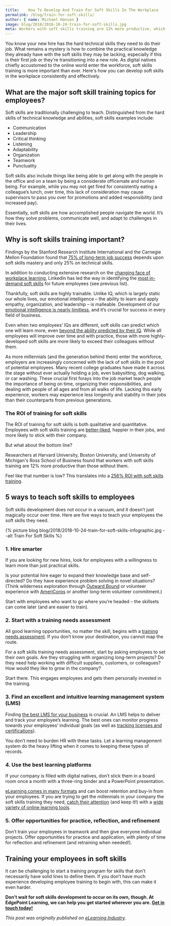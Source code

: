 ```yaml
---
title:    How To Develop And Train For Soft Skills In The Workplace
permalink: /blog/train-for-soft-skills/
author: { name: Michael Hansen }
image: blog/2018/2018-10-24-train-for-soft-skills.jpg
meta: Workers with soft skills training are 12% more productive, which translates into a 256% ROI. Here's how to develop soft skills in the workplace effectively.
---
```


You know your new hire has the hard technical skills they need to do their job. What remains a mystery is how to combine the practical knowledge they already have with the soft skills they may be lacking, especially if this is their first job or they're transitioning into a new role. As digital natives chiefly accustomed to the online world enter the workforce, soft skills training is more important than ever. Here's how you can develop soft skills in the workplace consistently and effectively.

## What are the major soft skill training topics for employees?

Soft skills are traditionally challenging to teach. Distinguished from the hard skills of technical knowledge and abilities, soft skills examples include:

* Communication
* Leadership
* Critical thinking
* Listening
* Adaptability
* Organization
* Teamwork
* Punctuality

Soft skills also include things like being able to get along with the people in the office and on a team by being a considerate officemate and human being. For example, while you may not get fired for consistently eating a colleague’s lunch, over time, this lack of consideration may cause supervisors to pass you over for promotions and added responsibility (and increased pay).

Essentially, soft skills are how accomplished people navigate the world. It’s how they solve problems, communicate well, and adapt to challenges in their lives.

## Why is soft skills training important?

Findings by the Stanford Research Institute International and the Carnegie Mellon Foundation found that [75% of long-term job success](https://www.amanet.org/training/articles/the-hard-truth-about-soft-skills.aspx) depends upon soft skills mastery and only 25% on technical skills.

In addition to conducting extensive research on the [changing face of workplace learning](https://learning.linkedin.com/content/dam/me/learning/en-us/pdfs/linkedin-learning-workplace-learning-report-2018.pdf), LinkedIn has led the way in identifying the [most in-demand soft skills](https://business.linkedin.com/talent-solutions/blog/trends-and-research/2016/most-indemand-soft-skills) for future employees (see previous list).

Thankfully, soft skills are highly trainable. Unlike IQ, which is largely static our whole lives, our emotional intelligence – the ability to learn and apply empathy, organization, and leadership – is malleable. Development of our [emotional intelligence is nearly limitless](https://hbr.org/2013/05/can-you-really-improve-your-em), and it’s crucial for success in every field of business.

Even when two employees’ IQs are different, soft skills can predict which one will learn more, even [beyond the ability predicted by their IQ](http://journals.sagepub.com/doi/abs/10.1177/0956797614535810). While all employees will improve over time and with practice, those with more highly-developed soft skills are more likely to exceed their colleagues without them.

As more millennials (and the generation behind them) enter the workforce, employers are increasingly concerned with the lack of soft skills in the pool of potential employees.  Many recent college graduates have made it across the stage without ever actually holding a job, even babysitting, dog walking, or car washing. These crucial first forays into the job market teach people the importance of being on time, organizing their responsibilities, and dealing with people of all ages and from all walks of life. Lacking this early experience, workers may experience less longevity and stability in their jobs than their counterparts from previous generations.

### The ROI of training for soft skills

The ROI of training for soft skills is both qualitative and quantitative. Employees with soft skills training are [better-liked](https://fosteredu.pennfoster.edu/the-roi-of-soft-skills-training-is-probably-more-than-you-think), happier in their jobs, and more likely to stick with their company.

But what about the bottom line?

Researchers at Harvard University, Boston University, and University of Michigan's Ross School of Business found that workers with soft skills training are 12% more productive than those without them.

Feel like that number is low? This translates into a [256% ROI with soft skills training](https://michiganross.umich.edu/rtia-articles/soft-skills-training-boosts-productivity).

## 5 ways to teach soft skills to employees
Soft skills development does not occur in a vacuum, and it doesn’t just magically occur over time. Here are five ways to teach your employees the soft skills they need.

{% picture blog blog/2018/2018-10-24-train-for-soft-skills-infographic.jpg --alt Train For Soft Skills %}

### 1. Hire smarter

If you are looking for new hires, look for employees with a willingness to learn more than just practical skills.

Is your potential hire eager to expand their knowledge base and self-directed? Do they have experience problem solving in novel situations? (Think wilderness exploration through [Outward Bound](https://www.outwardbound.org/) or volunteer experience with [AmeriCorps](https://www.nationalservice.gov/programs/americorps) or another long-term volunteer commitment.)

Start with employees who want to go where you’re headed – the skillsets can come later (and are easier to train).

### 2. Start with a training needs assessment

All good learning opportunities, no matter the skill, begins with a [training needs assessment](/blog/training-needs-analysis/). If you don’t know your destination, you cannot map the route.

For a soft skills training needs assessment, start by asking employees to set their own goals. Are they struggling with organizing long-term projects? Do they need help working with difficult suppliers, customers, or colleagues? How would they like to grow in the company?

Start there. This engages employees and gets them personally invested in the training.

### 3. Find an excellent and intuitive learning management system (LMS)

Finding [the best LMS for your business](/blog/best-lms-for-small-business/) is crucial. An LMS helps to deliver and track your employee’s learning. The best ones can monitor progress towards your employees’ individual goals (as well as [tracking licenses and certifications](/blog/how-to-keep-track-of-training/)).

You don’t need to burden HR with these tasks. Let a learning management system do the heavy lifting when it comes to keeping these types of records.

### 4. Use the best learning platforms

If your company is filled with digital natives, don’t stick them in a board room once a month with a three-ring binder and a PowerPoint presentation.

[eLearning comes in many formats](/blog/advantages-of-elearning/) and can boost retention and buy-in from your employees. If you are trying to get the millennials in your company the soft skills training they need, [catch their attention](/blog/millennial-employee-attention/) (and keep it!) with a [wide variety of online learning tools](/blog/types-of-microlearning/).

### 5. Offer opportunities for practice, reflection, and refinement

Don’t train your employees in teamwork and then give everyone individual projects.
Offer opportunities for practice and application, with plenty of time for reflection and refinement (and retraining when needed!).

## Training your employees in soft skills

It can be challenging to start a training program for skills that don’t necessarily have solid lines to define them. If you don’t have much experience developing employee training to begin with, this can make it even harder.

<strong>Don’t wait for soft skills development to occur on its own, though. At EdgePoint Learning, we can help you get started wherever you are. [Get in touch today!](/contact/)</strong>

<em>This post was originally published on [eLearning Industry](https://elearningindustry.com/soft-skills-in-the-workplace-develop-train).</em>
